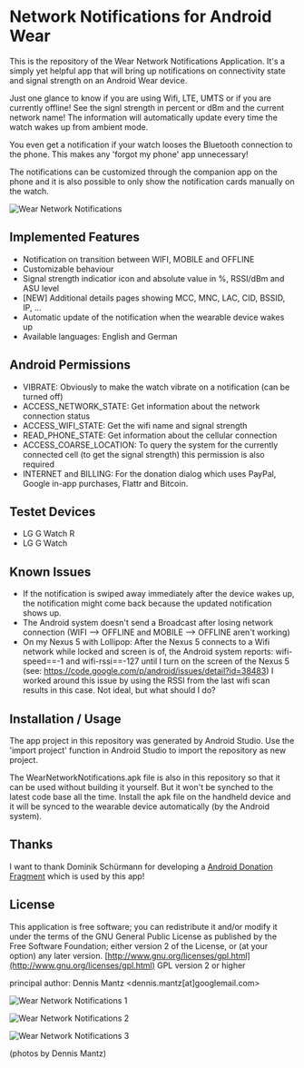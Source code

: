 Network Notifications for Android Wear
======================================

This is the repository of the Wear Network Notifications Application.
It's a simply yet helpful app that will bring up notifications on connectivity
state and signal strength on an Android Wear device.

Just one glance to know if you are using Wifi, LTE, UMTS or if you are currently offline! 
See the signl strength in percent or dBm and the current network name! 
The information will automatically update every time the watch wakes 
up from ambient mode.

You even get a notification if your watch looses the Bluetooth connection 
to the phone. This makes any 'forgot my phone' app unnecessary!

The notifications can be customized through the companion app on the 
phone and it is also possible to only show the notification cards 
manually on the watch.


![Wear Network Notifications](https://raw.githubusercontent.com/demantz/WearNetworkNotifications/master/screenshots/feature.png)


Implemented Features
--------------------
* Notification on transition between WIFI, MOBILE and OFFLINE
* Customizable behaviour
* Signal strength indicatior icon and absolute value in %, RSSI/dBm and ASU level
* [NEW] Additional details pages showing MCC, MNC, LAC, CID, BSSID, IP, ...
* Automatic update of the notification when the wearable device wakes up
* Available languages: English and German

Android Permissions
-------------------
* VIBRATE: Obviously to make the watch vibrate on a notification (can be turned off)
* ACCESS_NETWORK_STATE: Get information about the network connection status
* ACCESS_WIFI_STATE: Get the wifi name and signal strength
* READ_PHONE_STATE: Get information about the cellular connection
* ACCESS_COARSE_LOCATION: To query the system for the currently connected
  cell (to get the signal strength) this permission is also required
* INTERNET and BILLING: For the donation dialog which uses PayPal, Google in-app purchases,
  Flattr and Bitcoin.

Testet Devices
--------------
* LG G Watch R
* LG G Watch


Known Issues
------------
* If the notification is swiped away immediately after the device wakes
  up, the notification might come back because the updated notification
  shows up.
* The Android system doesn't send a Broadcast after losing network connection
  (WIFI --> OFFLINE  and  MOBILE --> OFFLINE aren't working)
* On my Nexus 5 with Lollipop: After the Nexus 5 connects to a Wifi network
  while locked and screen is of, the Android system reports: wifi-speed==-1 
  and wifi-rssi==-127 until I turn on the screen of the Nexus 5
  (see: https://code.google.com/p/android/issues/detail?id=38483)
  I worked around this issue by using the RSSI from the last wifi scan
  results in this case. Not ideal, but what should I do?


Installation / Usage
--------------------
The app project in this repository was generated by Android Studio.
Use the 'import project' function in Android Studio to import the repository
as new project.

The WearNetworkNotifications.apk file is also in this repository so that it can be used without 
building it yourself. But it won't be synched to the latest code base all the time.
Install the apk file on the handheld device and it will be synced to the
wearable device automatically (by the Android system).


Thanks
------
I want to thank Dominik Schürmann for developing a [Android Donation Fragment](https://github.com/dschuermann/android-donations-lib)
which is used by this app!

License
-------
This application is free software; you can redistribute it and/or
modify it under the terms of the GNU General Public
License as published by the Free Software Foundation; either
version 2 of the License, or (at your option) any later version.
[http://www.gnu.org/licenses/gpl.html](http://www.gnu.org/licenses/gpl.html) GPL version 2 or higher

principal author: Dennis Mantz <dennis.mantz[at]googlemail.com>


![Wear Network Notifications 1](https://raw.githubusercontent.com/demantz/WearNetworkNotifications/master/screenshots/WearNetworkNotifications1.jpg)

![Wear Network Notifications 2](https://raw.githubusercontent.com/demantz/WearNetworkNotifications/master/screenshots/WearNetworkNotifications2.jpg)

![Wear Network Notifications 3](https://raw.githubusercontent.com/demantz/WearNetworkNotifications/master/screenshots/WearNetworkNotifications3.jpg)


(photos by Dennis Mantz)
